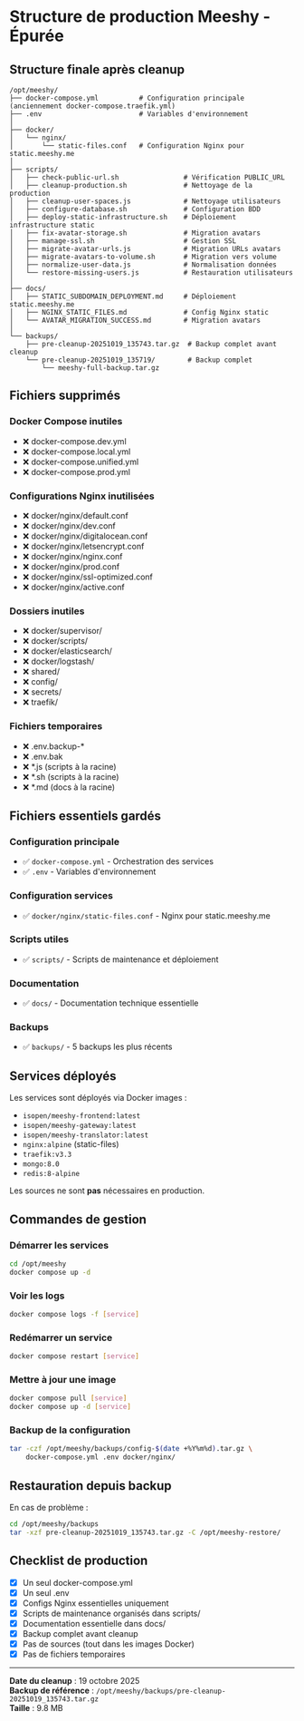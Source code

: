 # Structure de production Meeshy - Épurée

## Structure finale après cleanup

```
/opt/meeshy/
├── docker-compose.yml          # Configuration principale (anciennement docker-compose.traefik.yml)
├── .env                        # Variables d'environnement
│
├── docker/
│   └── nginx/
│       └── static-files.conf   # Configuration Nginx pour static.meeshy.me
│
├── scripts/
│   ├── check-public-url.sh                # Vérification PUBLIC_URL
│   ├── cleanup-production.sh              # Nettoyage de la production
│   ├── cleanup-user-spaces.js             # Nettoyage utilisateurs
│   ├── configure-database.sh              # Configuration BDD
│   ├── deploy-static-infrastructure.sh    # Déploiement infrastructure static
│   ├── fix-avatar-storage.sh              # Migration avatars
│   ├── manage-ssl.sh                      # Gestion SSL
│   ├── migrate-avatar-urls.js             # Migration URLs avatars
│   ├── migrate-avatars-to-volume.sh       # Migration vers volume
│   ├── normalize-user-data.js             # Normalisation données
│   └── restore-missing-users.js           # Restauration utilisateurs
│
├── docs/
│   ├── STATIC_SUBDOMAIN_DEPLOYMENT.md     # Déploiement static.meeshy.me
│   ├── NGINX_STATIC_FILES.md              # Config Nginx static
│   └── AVATAR_MIGRATION_SUCCESS.md        # Migration avatars
│
└── backups/
    ├── pre-cleanup-20251019_135743.tar.gz  # Backup complet avant cleanup
    └── pre-cleanup-20251019_135719/        # Backup complet
        └── meeshy-full-backup.tar.gz
```

## Fichiers supprimés

### Docker Compose inutiles
- ❌ docker-compose.dev.yml
- ❌ docker-compose.local.yml
- ❌ docker-compose.unified.yml
- ❌ docker-compose.prod.yml

### Configurations Nginx inutilisées
- ❌ docker/nginx/default.conf
- ❌ docker/nginx/dev.conf
- ❌ docker/nginx/digitalocean.conf
- ❌ docker/nginx/letsencrypt.conf
- ❌ docker/nginx/nginx.conf
- ❌ docker/nginx/prod.conf
- ❌ docker/nginx/ssl-optimized.conf
- ❌ docker/nginx/active.conf

### Dossiers inutiles
- ❌ docker/supervisor/
- ❌ docker/scripts/
- ❌ docker/elasticsearch/
- ❌ docker/logstash/
- ❌ shared/
- ❌ config/
- ❌ secrets/
- ❌ traefik/

### Fichiers temporaires
- ❌ .env.backup-*
- ❌ .env.bak
- ❌ *.js (scripts à la racine)
- ❌ *.sh (scripts à la racine)
- ❌ *.md (docs à la racine)

## Fichiers essentiels gardés

### Configuration principale
- ✅ `docker-compose.yml` - Orchestration des services
- ✅ `.env` - Variables d'environnement

### Configuration services
- ✅ `docker/nginx/static-files.conf` - Nginx pour static.meeshy.me

### Scripts utiles
- ✅ `scripts/` - Scripts de maintenance et déploiement

### Documentation
- ✅ `docs/` - Documentation technique essentielle

### Backups
- ✅ `backups/` - 5 backups les plus récents

## Services déployés

Les services sont déployés via Docker images :
- `isopen/meeshy-frontend:latest`
- `isopen/meeshy-gateway:latest`
- `isopen/meeshy-translator:latest`
- `nginx:alpine` (static-files)
- `traefik:v3.3`
- `mongo:8.0`
- `redis:8-alpine`

Les sources ne sont **pas** nécessaires en production.

## Commandes de gestion

### Démarrer les services
```bash
cd /opt/meeshy
docker compose up -d
```

### Voir les logs
```bash
docker compose logs -f [service]
```

### Redémarrer un service
```bash
docker compose restart [service]
```

### Mettre à jour une image
```bash
docker compose pull [service]
docker compose up -d [service]
```

### Backup de la configuration
```bash
tar -czf /opt/meeshy/backups/config-$(date +%Y%m%d).tar.gz \
    docker-compose.yml .env docker/nginx/
```

## Restauration depuis backup

En cas de problème :

```bash
cd /opt/meeshy/backups
tar -xzf pre-cleanup-20251019_135743.tar.gz -C /opt/meeshy-restore/
```

## Checklist de production

- [x] Un seul docker-compose.yml
- [x] Un seul .env
- [x] Configs Nginx essentielles uniquement
- [x] Scripts de maintenance organisés dans scripts/
- [x] Documentation essentielle dans docs/
- [x] Backup complet avant cleanup
- [x] Pas de sources (tout dans les images Docker)
- [x] Pas de fichiers temporaires

---

**Date du cleanup** : 19 octobre 2025  
**Backup de référence** : `/opt/meeshy/backups/pre-cleanup-20251019_135743.tar.gz`  
**Taille** : 9.8 MB

